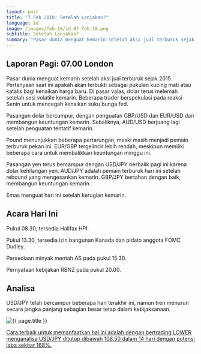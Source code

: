 ```yaml
---
layout: post
title: "7 Feb 2018: Setelah Lonjakan?"
language: id
image: /images/feb-18/id-07-feb-18.png
subtitle: Setelah Lonjakan?
summary: "Pasar dunia menguat kemarin setelah aksi jual terburuk sejak 2015. Pertanyaan saat ini apakah akan terbukti sebagai pukulan kucing mati atau katalis bagi kenaikan harga baru."
---
```

## Laporan Pagi: 07.00 London

Pasar dunia menguat kemarin setelah aksi jual terburuk sejak 2015. Pertanyaan saat ini apakah akan terbukti sebagai pukulan kucing mati atau katalis bagi kenaikan harga baru. Di pasar valas, dolar terus melemah setelah sesi volatile kemarin. Beberapa trader berspekulasi pada reaksi Senin untuk mencegah kenaikan suku bunga fed.

Pasangan dolar bercampur, dengan penguatan GBP/USD dan EUR/USD dan membangun keuntungan kemarin. Sebaliknya, AUD/USD berjuang lagi setelah penguatan tentatif kemarin.

Pound menunjukkan beberapa pertarungan, meski masih menjadi pemain terburuk pekan ini. EUR/GBP tergelincir lebih rendah, meskipun memiliki beberapa cara untuk membalikkan keuntungan minggu ini.

Pasangan yen terus bercampur dengan USD/JPY berbalik pagi ini karena dolar kehilangan yen. AUD/JPY adalah pemain terburuk hari ini setelah rebound yang mengesankan kemarin. GBP/JPY bertahan dengan baik, membangun keuntungan kemarin.

Emas menguat hari ini setelah kerugian kemarin.

## Acara Hari Ini

Pukul 08.30, tersedia Halifax HPI.

Pukul 13.30, tersedia izin bangunan Kanada dan pidato anggota FOMC Dudley.

Persediaan minyak mentah AS pada pukul 15.30.

Pernyataan kebijakan RBNZ pada pukul 20.00.

## Analisa

USD/JPY telah bercampur beberapa hari terakhir ini, namun tren menurun secara jangka panjang sebagian besar tetap dalam kebijaksanaan.

<img src="{{ site.url }}/images/feb-18/id-07-feb-18.png" alt="{{ page.title }}" title="{{ page.title }}">

<a href="%LINK%%?https://www.binary.com/d/trade.cgi?market=forex&underlying=frxUSDJPY&formname=higherlower&duration_amount=14&duration_units=d&expiry_type=duration&amount=10&amount_type=payout&barrier=108.50" target="_blank">Cara terbaik untuk memanfaatkan hal ini adalah dengan bertrading LOWER menganalisa USD/JPY ditutup dibawah 108.50 dalam 14 hari dengan potensi laba sekitar 168%.</a>
